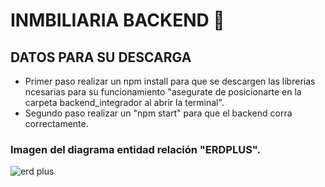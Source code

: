 # INMBILIARIA BACKEND 🔐
## DATOS PARA SU DESCARGA
* Primer paso realizar un npm install para que se descargen las librerias ncesarias para su funcionamiento "asegurate de posicionarte en la carpeta backend_integrador al abrir la terminal".
* Segundo paso realizar un "npm start" para que el backend corra correctamente.

### Imagen del diagrama entidad relación "ERDPLUS".
![erd plus](https://github.com/FabricioTosi/backend_integrador/assets/133718978/3bb11790-6511-490c-95ba-515a11cdcefb)
